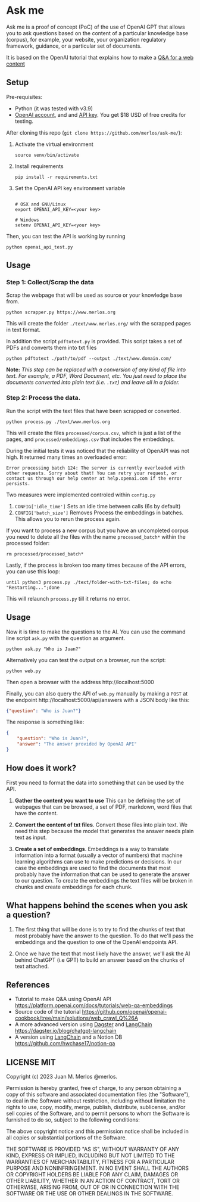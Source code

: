 # Ask me

Ask me is a proof of concept (PoC) of the use of OpenAI GPT that allows you to ask questions based on the content of a particular knowledge base (corpus), for example, your website, your organization regulatory framework, guidance, or a particular set of documents.

It is based on the OpenAI tutorial that explains how to make a [Q&A for a web content](https://platform.openai.com/docs/tutorials/web-qa-embeddings)

## Setup

Pre-requisites:

* Python (it was tested with v3.9)
* [OpenAI account](https://platform.openai.com/), and and [API key](https://platform.openai.com/account/api-keys). You get $18 USD of free credits for testing.


After cloning this repo (`git clone https://github.com/merlos/ask-me/`):

1. Activate the virtual environment 
    ```shell
    source venv/bin/activate
    ```
2. Install requirements
    ```shell
    pip install -r requirements.txt
    ```
3. Set the OpenAI API key environment variable
  
    ```shell

    # OSX and GNU/Linux
    export OPENAI_API_KEY=<your key>

    # Windows
    setenv OPENAI_API_KEY=<your key>
    ```
  
  Then, you can test the API is working by running

  ```shell
  python openai_api_test.py
  ```

## Usage

### Step 1: Collect/Scrap the data

Scrap the webpage that will be used as source or your knowledge base from.

```shell
python scrapper.py https://www.merlos.org
```
This will create the folder `./text/www.merlos.org/` with the scrapped pages in text format.


In addition the script `pdftotext.py` is provided. This script takes a set of PDFs and converts them into txt files

```shell
python pdftotext ./path/to/pdf --output ./text/www.domain.com/
```

**Note:** _This step can be replaced with a conversion of any kind of file into text. For example, a PDF, Word Document, etc. You just need to place the documents converted into plain text (i.e. `.txt`) and leave all in a folder._


### Step 2: Process the data.

Run the script with the text files that have been scrapped or converted.

```shell
python process.py ./text/www.merlos.org
```

This will create the files `processed/corpus.csv`, which is just a list of the pages, and `processed/embeddings.csv` that includes the embeddings. 

During the initial tests it was noticed that the reliability of OpenAPI was not high. It returned many times an overloaded error:
```
Error processing batch 124: The server is currently overloaded with other requests. Sorry about that! You can retry your request, or contact us through our help center at help.openai.com if the error persists.
```

Two measures were implemented controled within `config.py`

1) `CONFIG['idle_time']` Sets an idle time between calls (6s by default)
2) `CONFIG['batch_size']` Removes Process the embeddings in batches. This allows you to rerun the process again.

If you want to process a new corpus but you have an uncompleted corpus you need to delete all the files with the name `processed_batch*` within the processed folder:
```
rm processed/processed_batch*
```

Lastly, if the process is broken too many times because of the API errors, you can use this loop:

```shell
until python3 process.py ./text/folder-with-txt-files; do echo "Restarting...";done
```

This will relaunch `process.py` till it returns no error.

## Usage

Now it is time to make the questions to the AI. You can use the command line script `ask.py` with the question as argument.

```shell
python ask.py "Who is Juan?"
```

Alternatively you can test the output on a browser, run the script:

```shell
python web.py
```

Then open a browser with the address http://localhost:5000

Finally, you can also query the API of `web.py` manually by making a `POST` at the endpoint http://localhost:5000/api/answers
with a JSON body like this:

```json
{"question": "Who is Juan?"}
```
The response is something like:
```json
{ 
    "question": "Who is Juan?",
    "answer": "The answer provided by OpenAI API"
}
```

## How does it work?

First you need to format the data into something that can be used by the API.

1) **Gather the content you want to use** This can be defining the set of webpages that can be browsed, a set of PDF, markdown, word files that have the content.

2) **Convert the content of txt files**. Convert those files into plain text. We need this step because the model that generates the answer needs plain text as input.

3) **Create a set of embeddings**. Embeddings is a way to translate information into a format (usually a vector of numbers) that machine learning algorithms can use to make predictions or decisions. In our case the embeddings are used to find the documents that most probably have the information that can be used to generate the answer to our question. To create the embeddings the text files will be broken in chunks and create embeddings for each chunk.


## What happens behind the scenes when you ask a question?

1) The first thing that will be done is to try to find the chunks of text that most probably have the answer to the question. To do that we'll pass the embeddings and the question to one of the OpenAI endpoints API.

2) Once we have the text that most likely have the answer, we'll ask the AI behind ChatGPT (i.e GPT) to build an answer based on the chunks of text attached. 


## References

* Tutorial to make Q&A using OpenAI API https://platform.openai.com/docs/tutorials/web-qa-embeddings
* Source code of the tutorial https://github.com/openai/openai-cookbook/tree/main/solutions/web_crawl_Q%26A
* A more advanced version using [Dagster](https://dagster.io) and [LangChain](https://github.com/hwchase17/langchain) https://dagster.io/blog/chatgpt-langchain
* A version using [LangChain](https://github.com/hwchase17/langchain) and a Notion DB https://github.com/hwchase17/notion-qa 


## LICENSE MIT

Copyright (c) 2023 Juan M. Merlos @merlos.

Permission is hereby granted, free of charge, to any person obtaining a copy of this software and associated documentation files (the "Software"), to deal in the Software without restriction, including without limitation the rights to use, copy, modify, merge, publish, distribute, sublicense, and/or sell copies of the Software, and to permit persons to whom the Software is furnished to do so, subject to the following conditions:

The above copyright notice and this permission notice shall be included in all copies or substantial portions of the Software.

THE SOFTWARE IS PROVIDED "AS IS", WITHOUT WARRANTY OF ANY KIND, EXPRESS OR IMPLIED, INCLUDING BUT NOT LIMITED TO THE WARRANTIES OF MERCHANTABILITY, FITNESS FOR A PARTICULAR PURPOSE AND NONINFRINGEMENT. IN NO EVENT SHALL THE AUTHORS OR COPYRIGHT HOLDERS BE LIABLE FOR ANY CLAIM, DAMAGES OR OTHER LIABILITY, WHETHER IN AN ACTION OF CONTRACT, TORT OR OTHERWISE, ARISING FROM, OUT OF OR IN CONNECTION WITH THE SOFTWARE OR THE USE OR OTHER DEALINGS IN THE SOFTWARE.
